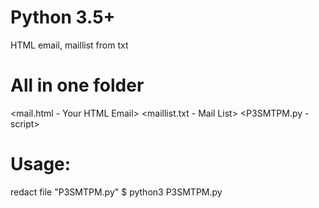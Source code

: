 # Python 3.5+
HTML email, maillist from txt

# All in one folder
<mail.html - Your HTML Email>
<maillist.txt - Mail List>
<P3SMTPM.py - script>

# Usage:
redact file "P3SMTPM.py"
	$ python3 P3SMTPM.py
